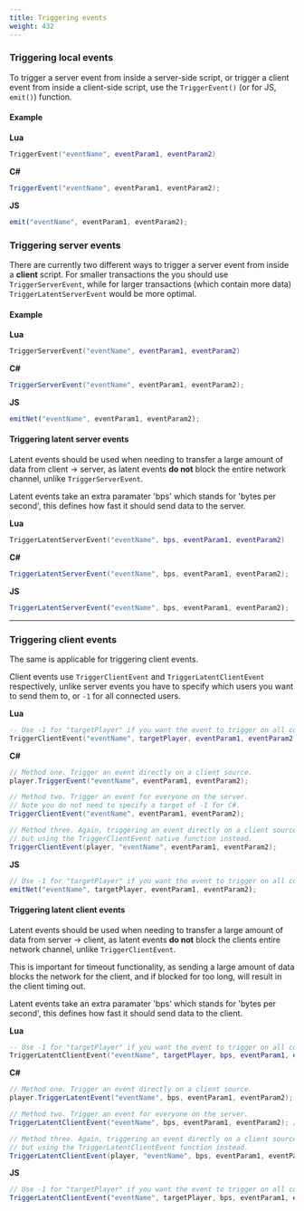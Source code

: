 ```yaml
---
title: Triggering events
weight: 432
---
```


### Triggering local events
To trigger a server event from inside a server-side script, or trigger a client event from inside a client-side script, use the `TriggerEvent()` (or for JS, `emit()`) function.

#### Example
**Lua**
```lua
TriggerEvent("eventName", eventParam1, eventParam2)
```

**C#**
```csharp
TriggerEvent("eventName", eventParam1, eventParam2);
```

**JS**
```js
emit("eventName", eventParam1, eventParam2);
```

### Triggering server events
There are currently two different ways to trigger a server event from inside a **client** script.
For smaller transactions the you should use `TriggerServerEvent`, while for larger transactions (which contain more data) `TriggerLatentServerEvent` would be more optimal.
#### Example
**Lua**
```lua
TriggerServerEvent("eventName", eventParam1, eventParam2)
```

**C#**
```csharp
TriggerServerEvent("eventName", eventParam1, eventParam2);
```

**JS**
```js
emitNet("eventName", eventParam1, eventParam2);
```

#### Triggering latent server events
Latent events should be used when needing to transfer a large amount of data from client -> server, as latent events **do not** block the entire network channel, unlike `TriggerServerEvent`. 

Latent events take an extra paramater 'bps' which stands for 'bytes per second', this defines how fast it should send data to the server.

**Lua**
```lua
TriggerLatentServerEvent("eventName", bps, eventParam1, eventParam2)
```

**C#**
```csharp
TriggerLatentServerEvent("eventName", bps, eventParam1, eventParam2);
```

**JS**
```js
TriggerLatentServerEvent("eventName", bps, eventParam1, eventParam2);
```

----------

### Triggering client events
The same is applicable for triggering client events.

Client events use `TriggerClientEvent` and `TriggerLatentClientEvent` respectively, unlike server events you have to specify which users you want to send them to, or `-1` for all connected users. 

**Lua**
```lua
-- Use -1 for "targetPlayer" if you want the event to trigger on all connected clients.
TriggerClientEvent("eventName", targetPlayer, eventParam1, eventParam2)
```

**C#**
```csharp
// Method one. Trigger an event directly on a client source.
player.TriggerEvent("eventName", eventParam1, eventParam2);

// Method two. Trigger an event for everyone on the server.
// Note you do not need to specify a target of -1 for C#.
TriggerClientEvent("eventName", eventParam1, eventParam2);

// Method three. Again, triggering an event directly on a client source (like method one),
// but using the TriggerClientEvent native function instead.
TriggerClientEvent(player, "eventName", eventParam1, eventParam2);
```

**JS**
```js
// Use -1 for "targetPlayer" if you want the event to trigger on all connected clients.
emitNet("eventName", targetPlayer, eventParam1, eventParam2);
```


#### Triggering latent client events
Latent events should be used when needing to transfer a large amount of data from server -> client, as latent events **do not** block the clients entire network channel, unlike `TriggerClientEvent`.

This is important for timeout functionality, as sending a large amount of data blocks the network for the client, and if blocked for too long, will result in the client timing out. 

Latent events take an extra paramater 'bps' which stands for 'bytes per second', this defines how fast it should send data to the client.

**Lua**
```lua
-- Use -1 for "targetPlayer" if you want the event to trigger on all connected clients.
TriggerLatentClientEvent("eventName", targetPlayer, bps, eventParam1, eventParam2)
```

**C#**
```csharp
// Method one. Trigger an event directly on a client source.
player.TriggerLatentEvent("eventName", bps, eventParam1, eventParam2);

// Method two. Trigger an event for everyone on the server.
TriggerLatentClientEvent("eventName", bps, eventParam1, eventParam2); // Note you do not need to specify a target of -1.

// Method three. Again, triggering an event directly on a client source (like method one),
// but using the TriggerLatentClientEvent function instead.
TriggerLatentClientEvent(player, "eventName", bps, eventParam1, eventParam2);
```

**JS**
```js
// Use -1 for "targetPlayer" if you want the event to trigger on all connected clients.
TriggerLatentClientEvent("eventName", targetPlayer, bps, eventParam1, eventParam2);
```